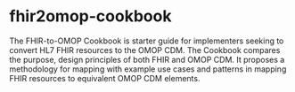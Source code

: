 # fhir2omop-cookbook
The FHIR-to-OMOP Cookbook is starter guide for implementers seeking to convert HL7 FHIR resources to the OMOP CDM.  The Cookbook compares the purpose, design principles of both FHIR and OMOP CDM. It proposes a methodology for mapping with example use cases and patterns in mapping FHIR resources to equivalent OMOP CDM elements.
